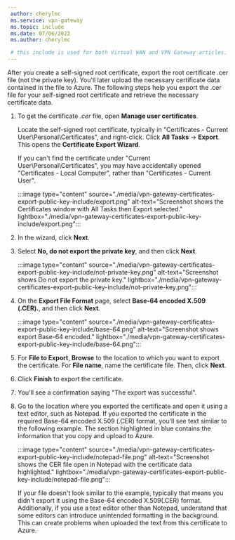 ```yaml
---
 author: cherylmc
 ms.service: vpn-gateway
 ms.topic: include
 ms.date: 07/06/2022
 ms.author: cherylmc

 # this include is used for both Virtual WAN and VPN Gateway articles. Any changes you make must apply address both services.
---
```

After you create a self-signed root certificate, export the root certificate .cer file (not the private key). You'll later upload the necessary certificate data contained in the file to Azure. The following steps help you export the .cer file for your self-signed root certificate and retrieve the necessary certificate data.

1. To get the certificate *.cer* file, open **Manage user certificates**.

   Locate the self-signed root certificate, typically in "Certificates - Current User\Personal\Certificates", and right-click. Click **All Tasks** -> **Export**. This opens the **Certificate Export Wizard**.

   If you can't find the certificate under "Current User\Personal\Certificates", you may have accidentally opened "Certificates - Local Computer", rather than "Certificates - Current User".

   :::image type="content" source="./media/vpn-gateway-certificates-export-public-key-include/export.png" alt-text="Screenshot shows the Certificates window with All Tasks  then Export selected." lightbox="./media/vpn-gateway-certificates-export-public-key-include/export.png":::

1. In the wizard, click **Next**.

1. Select **No, do not export the private key**, and then click **Next**.

   :::image type="content" source="./media/vpn-gateway-certificates-export-public-key-include/not-private-key.png" alt-text="Screenshot shows Do not export the private key." lightbox="./media/vpn-gateway-certificates-export-public-key-include/not-private-key.png":::

1. On the **Export File Format** page, select **Base-64 encoded X.509 (.CER).**, and then click **Next**.

   :::image type="content" source="./media/vpn-gateway-certificates-export-public-key-include/base-64.png" alt-text="Screenshot shows export Base-64 encoded." lightbox="./media/vpn-gateway-certificates-export-public-key-include/base-64.png":::

1. For **File to Export**, **Browse** to the location to which you want to export the certificate. For **File name**, name the certificate file. Then, click **Next**.

1. Click **Finish** to export the certificate.

1. You'll see a confirmation saying "The export was successful".

1. Go to the location where you exported the certificate and open it using a text editor, such as Notepad. If you exported the certificate in the required Base-64 encoded X.509 (.CER) format, you'll see text similar to the following example. The section highlighted in blue contains the information that you copy and upload to Azure.

   :::image type="content" source="./media/vpn-gateway-certificates-export-public-key-include/notepad-file.png" alt-text="Screenshot shows the CER file open in Notepad with the certificate data highlighted." lightbox="./media/vpn-gateway-certificates-export-public-key-include/notepad-file.png":::

   If your file doesn't look similar to the example, typically that means you didn't export it using the Base-64 encoded X.509(.CER) format. Additionally, if you use a text editor other than Notepad, understand that some editors can introduce unintended formatting in the background. This can create problems when uploaded the text from this certificate to Azure.
